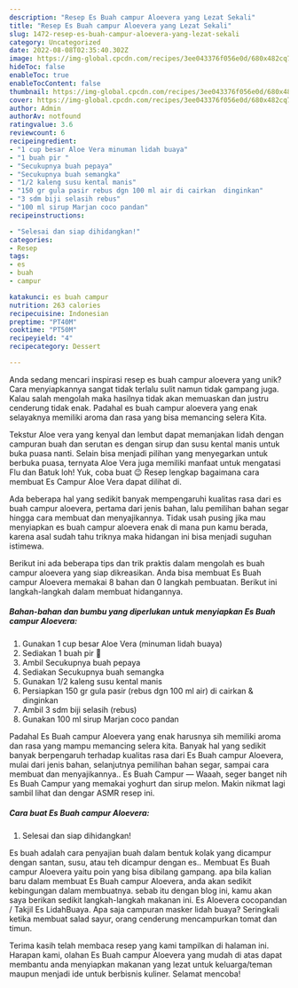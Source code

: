 ```yaml
---
description: "Resep Es Buah campur Aloevera yang Lezat Sekali"
title: "Resep Es Buah campur Aloevera yang Lezat Sekali"
slug: 1472-resep-es-buah-campur-aloevera-yang-lezat-sekali
category: Uncategorized
date: 2022-08-08T02:35:40.302Z
image: https://img-global.cpcdn.com/recipes/3ee043376f056e0d/680x482cq70/es-buah-campur-aloevera-foto-resep-utama.jpg
hideToc: false
enableToc: true
enableTocContent: false
thumbnail: https://img-global.cpcdn.com/recipes/3ee043376f056e0d/680x482cq70/es-buah-campur-aloevera-foto-resep-utama.jpg
cover: https://img-global.cpcdn.com/recipes/3ee043376f056e0d/680x482cq70/es-buah-campur-aloevera-foto-resep-utama.jpg
author: Admin
authorAv: notfound
ratingvalue: 3.6
reviewcount: 6
recipeingredient:
- "1 cup besar Aloe Vera minuman lidah buaya"
- "1 buah pir "
- "Secukupnya buah pepaya"
- "Secukupnya buah semangka"
- "1/2 kaleng susu kental manis"
- "150 gr gula pasir rebus dgn 100 ml air di cairkan  dinginkan"
- "3 sdm biji selasih rebus"
- "100 ml sirup Marjan coco pandan"
recipeinstructions:

- "Selesai dan siap dihidangkan!"
categories:
- Resep
tags:
- es
- buah
- campur

katakunci: es buah campur 
nutrition: 263 calories
recipecuisine: Indonesian
preptime: "PT40M"
cooktime: "PT50M"
recipeyield: "4"
recipecategory: Dessert

---
```





Anda sedang mencari inspirasi resep es buah campur aloevera yang unik? Cara menyiapkannya sangat tidak terlalu sulit namun tidak gampang juga. Kalau salah mengolah maka hasilnya tidak akan memuaskan dan justru cenderung tidak enak. Padahal es buah campur aloevera yang enak selayaknya memiliki aroma dan rasa yang bisa memancing selera Kita.





Tekstur Aloe vera yang kenyal dan lembut dapat memanjakan lidah dengan campuran buah dan serutan es dengan sirup dan susu kental manis untuk buka puasa nanti. Selain bisa menjadi pilihan yang menyegarkan untuk berbuka puasa, ternyata Aloe Vera juga memiliki manfaat untuk mengatasi Flu dan Batuk loh! Yuk, coba buat 😉 Resep lengkap bagaimana cara membuat Es Campur Aloe Vera dapat dilihat di.

Ada beberapa hal yang sedikit banyak mempengaruhi kualitas rasa dari es buah campur aloevera, pertama dari jenis bahan, lalu pemilihan bahan segar hingga cara membuat dan menyajikannya. Tidak usah pusing jika mau menyiapkan es buah campur aloevera enak di mana pun kamu berada, karena asal sudah tahu triknya maka hidangan ini bisa menjadi suguhan istimewa.






Berikut ini ada beberapa tips dan trik praktis dalam mengolah es buah campur aloevera yang siap dikreasikan. Anda bisa membuat Es Buah campur Aloevera memakai 8 bahan dan 0 langkah pembuatan. Berikut ini langkah-langkah dalam membuat hidangannya.

<!--inarticleads1-->

##### Bahan-bahan dan bumbu yang diperlukan untuk menyiapkan Es Buah campur Aloevera:

1. Gunakan 1 cup besar Aloe Vera (minuman lidah buaya)
1. Sediakan 1 buah pir 🍐
1. Ambil Secukupnya buah pepaya
1. Sediakan Secukupnya buah semangka
1. Gunakan 1/2 kaleng susu kental manis
1. Persiapkan 150 gr gula pasir (rebus dgn 100 ml air) di cairkan &amp; dinginkan
1. Ambil 3 sdm biji selasih (rebus)
1. Gunakan 100 ml sirup Marjan coco pandan


Padahal Es Buah campur Aloevera yang enak harusnya sih memiliki aroma dan rasa yang mampu memancing selera kita. Banyak hal yang sedikit banyak berpengaruh terhadap kualitas rasa dari Es Buah campur Aloevera, mulai dari jenis bahan, selanjutnya pemilihan bahan segar, sampai cara membuat dan menyajikannya.. Es Buah Campur — Waaah, seger banget nih Es Buah Campur yang memakai yoghurt dan sirup melon. Makin nikmat lagi sambil lihat dan dengar ASMR resep ini. 

<!--inarticleads2-->

##### Cara buat Es Buah campur Aloevera:


1. Selesai dan siap dihidangkan!

Es buah adalah cara penyajian buah dalam bentuk kolak yang dicampur dengan santan, susu, atau teh dicampur dengan es.. Membuat Es Buah campur Aloevera yaitu poin yang bisa dibilang gampang. apa bila kalian baru dalam membuat Es Buah campur Aloevera, anda akan sedikit kebingungan dalam membuatnya. sebab itu dengan blog ini, kamu akan saya berikan sedikit langkah-langkah makanan ini. Es Aloevera cocopandan / Takjil Es LidahBuaya. Apa saja campuran masker lidah buaya? Seringkali ketika membuat salad sayur, orang cenderung mencampurkan tomat dan timun. 

Terima kasih telah membaca resep yang kami tampilkan di halaman ini. Harapan kami, olahan Es Buah campur Aloevera yang mudah di atas dapat membantu anda menyiapkan makanan yang lezat untuk keluarga/teman maupun menjadi ide untuk berbisnis kuliner. Selamat mencoba!
